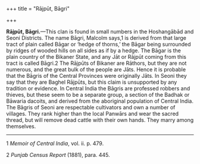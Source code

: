 +++
title = "Rājpūt, Bāgri"

+++

**Rājpūt, Bāgri.**—This clan is found in small numbers in the Hoshangābād and Seoni Districts. The name Bāgri, Malcolm says,1 is derived from that large tract of plain called Bāgar or ‘hedge of thorns,’ the Bāgar being surrounded by ridges of wooded hills on all sides as if by a hedge. The Bāgar is the plain country of the Bikaner State, and any Jāt or Rājpūt coming from this tract is called Bāgri.2 The Rājpūts of Bikaner are Rāthors, but they are not numerous, and the great bulk of the people are Jāts. Hence it is probable that the Bāgris of the Central Provinces were originally Jāts. In Seoni they say that they are Baghel Rājpūts, but this claim is unsupported by any tradition or evidence. In Central India the Bāgris are professed robbers and thieves, but these seem to be a separate group, a section of the Badhak or Bāwaria dacoits, and derived from the aboriginal population of Central India. The Bāgris of Seoni are respectable cultivators and own a number of villages. They rank higher than the local Panwārs and wear the sacred thread, but will remove dead cattle with their own hands. They marry among themselves. 

___________________

1 *Memoir of Central India*, vol. ii. p. 479. 

2 *Punjab Census Report* \(1881\), para. 445. 

